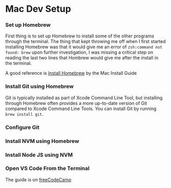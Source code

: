 # Mac Dev Setup

### Set up Homebrew
First thing is to set up Homebrew to install some of the other programs through the terminal. The thing that kept throwing me off when I first started installing Homebrew was that it would give me an error of `zsh:command not found: brew` upon further investigation, I was missing a critical step on reading the last two lines that Hombrew would give me after the install in the terminal. 

A good reference is [Install Homebrew](https://mac.install.guide/homebrew/3) by the Mac Install Guide

### Install Git using Homebrew
Git is typically installed as part of Xcode Command Line Tool, but installing through Homebrew often provides a more up-to-date version of Git compared to Xcode Command Line Tools. 
You can install Git by running `brew install git`.

### Configure Git

### Install NVM using Homebrew

### Install Node JS using NVM

### Open VS Code From the Terminal

The guide is on [freeCodeCamp](https://www.freecodecamp.org/news/how-to-open-visual-studio-code-from-your-terminal/)
